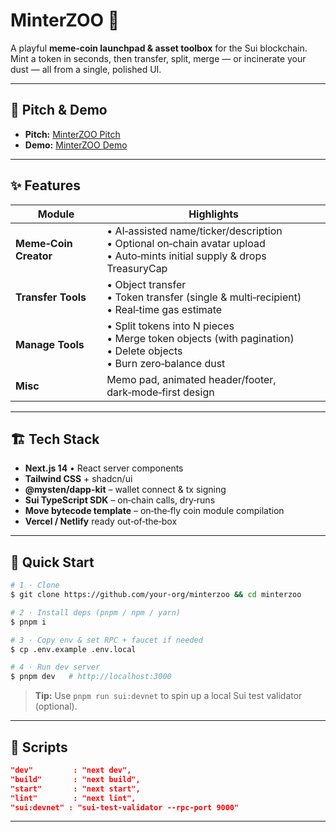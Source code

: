 # MinterZOO 🦄

A playful **meme‑coin launchpad & asset toolbox** for the Sui blockchain. Mint a token in seconds, then transfer, split, merge — or incinerate your dust — all from a single, polished UI.

---

## 🚀 Pitch & Demo

* **Pitch:** [MinterZOO Pitch](https://docs.google.com/presentation/d/1L3olJYof2Hauzi2W4O4X9RIdrccl6Cdr)
* **Demo:** [MinterZOO Demo](https://youtu.be/lbW7e4p4ziI)

---

## ✨ Features

| Module                | Highlights                                                                                                                    |
| --------------------- | ----------------------------------------------------------------------------------------------------------------------------- |
| **Meme‑Coin Creator** | • AI‐assisted name/ticker/description<br>• Optional on‑chain avatar upload<br>• Auto‑mints initial supply & drops TreasuryCap |
| **Transfer Tools**    | • Object transfer<br>• Token transfer (single & multi‑recipient)<br>• Real‑time gas estimate                                  |
| **Manage Tools**      | • Split tokens into N pieces<br>• Merge token objects (with pagination)<br>• Delete objects<br>• Burn zero‑balance dust       |
| **Misc**              | Memo pad, animated header/footer, dark‑mode‑first design                                                                      |

---

## 🏗 Tech Stack

* **Next.js 14** • React server components
* **Tailwind CSS** + shadcn/ui
* **@mysten/dapp-kit** – wallet connect & tx signing
* **Sui TypeScript SDK** – on‑chain calls, dry‑runs
* **Move bytecode template** – on‑the‑fly coin module compilation
* **Vercel / Netlify** ready out‑of‑the‑box

---

## 🚀 Quick Start

```bash
# 1 · Clone
$ git clone https://github.com/your-org/minterzoo && cd minterzoo

# 2 · Install deps (pnpm / npm / yarn)
$ pnpm i

# 3 · Copy env & set RPC + faucet if needed
$ cp .env.example .env.local

# 4 · Run dev server
$ pnpm dev   # http://localhost:3000
```

> **Tip:** Use `pnpm run sui:devnet` to spin up a local Sui test validator (optional).

---

## 🐳 Scripts

```json
"dev"         : "next dev",
"build"       : "next build",
"start"       : "next start",
"lint"        : "next lint",
"sui:devnet" : "sui-test-validator --rpc-port 9000"
```

---